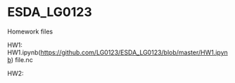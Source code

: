# ESDA_LG0123

Homework files 

HW1:
  HW1.ipynb(https://github.com/LG0123/ESDA_LG0123/blob/master/HW1.ipynb)
  file.nc
  
  
HW2:
  
